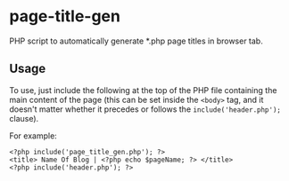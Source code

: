page-title-gen
==============

PHP script to automatically generate *.php page titles in browser tab.


Usage
---------

To use, just include the following at the top of the PHP file containing the main content of the page (this can be set inside the `<body>` tag, and it doesn't matter whether it precedes or follows the `include('header.php');` clause).                       
                         
                                            
For example:                                                      
                                                                     
	<?php include('page_title_gen.php'); ?>                        
	<title> Name Of Blog | <?php echo $pageName; ?> </title>       
	<?php include('header.php'); ?>           